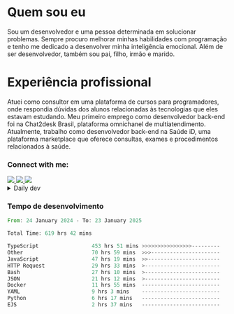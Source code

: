 # Quem sou eu
Sou um desenvolvedor e uma pessoa determinada em solucionar problemas. Sempre procuro melhorar minhas habilidades com programação e tenho me dedicado a desenvolver minha inteligência emocional. Além de ser desenvolvedor, também sou pai, filho, irmão e marido.

# Experiência profissional
Atuei como consultor em uma plataforma de cursos para programadores, onde respondia dúvidas dos alunos relacionadas às tecnologias que eles estavam estudando.
Meu primeiro emprego como desenvolvedor back-end foi na Chat2desk Brasil, plataforma omnichanel de multiatendimento.
Atualmente, trabalho como desenvolvedor back-end na Saúde iD, uma plataforma marketplace que oferece consultas, exames e procedimentos relacionados à saúde.

### Connect with me:
<a href="https://www.linkedin.com/in/theusmoreira" target="_blank" >
<img src="https://img.shields.io/badge/linkedin-%230077B5.svg?&style=for-the-badge&logo=linkedin&logoColor=white ">
</a>
<a href="https://www.instagram.com/matheus.s.moreira/" target="_blank">
<img src="https://img.shields.io/badge/instagram-%23E4405F.svg?&style=for-the-badge&logo=instagram&logoColor=white">
</a>
<a href="mailto:matheussm301@gmail.com"  target="_blank">
<img src="https://img.shields.io/badge/gmail-%23E4405F.svg?&style=for-the-badge&logo=gmail&logoColor=white">
</a>


<details>
  <summary>Daily dev </summary>
<p>
  <a href="https://app.daily.dev/matheussantos"><img src="https://github.com/matheus-santos-moreira/matheus-santos-moreira/blob/master/devcard.svg" width="200" alt="Matheus Santos's Dev Card"/></a>
 </p>
</details>

<h3>Tempo de desenvolvimento</h3>

<!--START_SECTION:waka-->

```rust
From: 24 January 2024 - To: 23 January 2025

Total Time: 619 hrs 42 mins

TypeScript                 453 hrs 51 mins >>>>>>>>>>>>>>>>---------   65.71 %
Other                      70 hrs 59 mins  >>>----------------------   10.28 %
JavaScript                 47 hrs 19 mins  >>-----------------------   06.85 %
HTTP Request               29 hrs 33 mins  >------------------------   04.28 %
Bash                       27 hrs 10 mins  >------------------------   03.93 %
JSON                       21 hrs 12 mins  >------------------------   03.07 %
Docker                     11 hrs 55 mins  -------------------------   01.73 %
YAML                       9 hrs 3 mins    -------------------------   01.31 %
Python                     6 hrs 17 mins   -------------------------   00.91 %
EJS                        2 hrs 37 mins   -------------------------   00.38 %
```

<!--END_SECTION:waka-->
